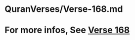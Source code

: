 # QuranVerses/Verse-168.md <br><br>For more infos, See [Verse 168](https://www.quranbookk.com/quran/search?q=168)
